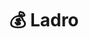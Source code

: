 ---
title: 💰 Ladro
# Prev/next pager order (if `docs_section_pager` enabled in `params.toml`)

sidebar:
    order: 6
    badge:
        text: TODO
---